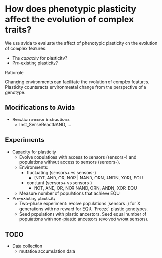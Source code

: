 # How does phenotypic plasticity affect the evolution of complex traits?

We use avida to evaluate the affect of phenotypic plasticity on the evolution of complex features.

- The _capacity_ for plasticity?
- Pre-existing plasticity?

Rationale

Changing environments can facilitate the evolution of complex features. Plasticity counteracts environmental change from the perspective of a genotype.

## Modifications to Avida

- Reaction sensor instructions
  - Inst_SenseReactNAND, ...

## Experiments

- Capacity for plasticity
  - Evolve populations with access to sensors (sensors+) and populations without access to sensors (sensors-).
  - Environments:
    - fluctuating (sensors+ vs sensors-)
      - [NOT, AND, OR, NOR | NAND, ORN, ANDN, XOR], EQU
    - constant (sensors+ vs sensors-)
      - NOT, AND, OR, NOR NAND, ORN, ANDN, XOR, EQU
  - Measure number of populations that achieve EQU
- Pre-existing plasticity
  - Two-phase experiment: evolve populations (sensors+) for X generations with no reward for EQU. 'Freeze' plastic genotypes.
  - Seed populations with plastic ancestors. Seed equal number of populations with non-plastic ancestors (evolved w/out sensors).

## TODO

- Data collection
  - mutation accumulation data